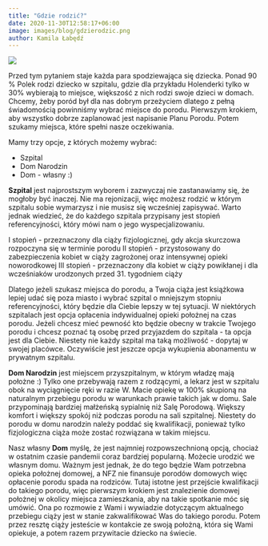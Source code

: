 ```yaml
---
title: "Gdzie rodzić?"
date: 2020-11-30T12:58:17+06:00
image: images/blog/gdzierodzic.png
author: Kamila Łabędź
---
```


![](/images/blog/gdzierodzic2.png)

Przed tym pytaniem staje każda para spodziewająca się dziecka. Ponad 90 % Polek rodzi dziecko w szpitalu, gdzie dla przykładu Holenderki tylko w 30% wybierają to miejsce, większość z nich rodzi swoje dzieci w domach.  Chcemy, żeby poród był dla nas dobrym przeżyciem dlatego z pełną świadomością powinniśmy wybrać miejsce do porodu. Pierwszym krokiem, aby wszystko dobrze zaplanować jest napisanie Planu Porodu. Potem szukamy miejsca, które spełni nasze oczekiwania. 

Mamy trzy opcje, z których możemy wybrać: 

 - Szpital 
 - Dom Narodzin 
 - Dom - własny :) 

**Szpital** jest najprostszym wyborem i zazwyczaj nie zastanawiamy się, że mogłoby być inaczej. Nie ma rejonizacji, więc możesz rodzić w którym szpitalu sobie wymarzysz i nie musisz się wcześniej zapisywać. Warto jednak wiedzieć, że do każdego szpitala przypisany jest stopień referencyjności, który mówi nam o jego wyspecjalizowaniu.  

I stopień - przeznaczony dla ciąży fizjologicznej, gdy akcja skurczowa rozpoczyna się w terminie porodu
II stopień - przystosowany do zabezpieczenia kobiet w ciąży zagrożonej oraz intensywnej opieki noworodkowej
III stopień - przeznaczony dla kobiet w ciąży powikłanej i dla wcześniaków urodzonych przed 31. tygodniem ciąży

Dlatego jeżeli szukasz miejsca do porodu, a Twoja ciąża jest książkowa lepiej udać się poza miasto i wybrać szpital o mniejszym stopniu referencyjności, który będzie dla Ciebie lepszy w tej sytuacji. W niektórych szpitalach jest opcja opłacenia indywidualnej opieki położnej na czas porodu. Jeżeli chcesz mieć pewność kto będzie obecny w trakcie Twojego porodu i chcesz poznać tą osobę przed przyjazdem do szpitala - ta opcja jest dla Ciebie. Niestety nie każdy szpital ma taką możliwość - dopytaj w swojej placówce. Oczywiście jest jeszcze opcja wykupienia abonamentu w prywatnym szpitalu.

**Dom Narodzin** jest miejscem przyszpitalnym, w którym władzę mają położne :) Tylko one przebywają razem z rodzącymi, a lekarz jest w szpitalu obok na wyciągnięcie ręki w razie W.  Macie opiekę w 100% skupioną na naturalnym przebiegu porodu w warunkach prawie takich jak w domu. Sale przypominają bardziej małżeńską sypialnię niż Salę Porodową. Większy komfort i większy spokój niż podczas porodu na sali szpitalnej. Niestety do porodu w domu narodzin należy poddać się kwalifikacji, ponieważ tylko fizjologiczna ciąża może zostać rozwiązana w takim miejscu. 

Nasz własny **Dom** myślę, że jest najmniej rozpowszechnioną opcją, chociaż w ostatnim czasie pandemii coraz bardziej popularną. Możecie urodzić we własnym domu. Ważnym jest jednak, że do tego będzie Wam potrzebna opieka położnej domowej, a NFZ nie finansuje porodów domowych więc opłacenie porodu spada na rodziców.  Tutaj istotne jest przejście kwalifikacji do takiego porodu, więc pierwszym krokiem jest znalezienie domowej położnej w okolicy miejsca zamieszkania, aby na takie spotkanie móc się umówić. Ona po rozmowie z Wami i wywiadzie dotyczącym aktualnego przebiegu ciąży jest w stanie zakwalifikować Was do takiego porodu.  Potem przez resztę ciąży jesteście w kontakcie ze swoją położną, która się Wami opiekuje, a potem razem przywitacie dziecko na świecie. 

<script 
async defer crossorigin="anonymous" src="https://connect.facebook.net/pl_PL/sdk.js#xfbml=1&version=v9.0" nonce="lbQF2LB5">
</script>

<meta property="fb:admins" content="filip.pietluch"/>

<div
class="fb-comments" data-href="https://kamilalabedz.netlify.app/blog/gdzierodzic/" data-numposts="1" data-width="100%">
</div>
